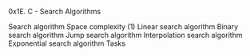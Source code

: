 
0x1E. C - Search Algorithms

Search algorithm Space complexity (1) Linear search algorithm Binary search algorithm Jump search algorithm Interpolation search algorithm Exponential search algorithm Tasks
